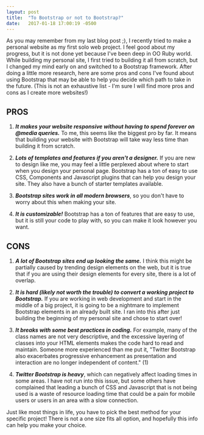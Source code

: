 ```yaml
---
layout: post
title:  "To Bootstrap or not to Bootstrap?"
date:   2017-01-18 17:00:19 -0500
---
```



As you may remember from my last blog post ;), I recently tried to make a personal website as my first solo web project. I feel good about my progress, but it is not done yet because I've been deep in OO Ruby world. While building my personal site, I first tried to building it all from scratch, but I changed my mind early on and switched to a Bootstrap framework. After doing a little more research, here are some pros and cons I've found about using Bootstrap that may be able to help you decide which path to take in the future. (This is not an exhaustive list - I'm sure I will find more pros and cons as I create more websites!)

## **PROS**

1) ***It makes your website responsive without having to spend forever on @media queries.*** To me, this seems like the biggest pro by far. It means that building your website with Bootstrap will take way less time than building it from scratch. 

2) ***Lots of templates and features if you aren't a designer.*** If you are new to design like me, you may feel a little perplexed about where to start when you design your personal page. Bootstrap has a ton of easy to use CSS, Components and Javascript plugins that can help you design your site. They also have a bunch of starter templates available. 

3) ***Bootstrap sites work in all modern browsers***, so you don't have to worry about this when making your site. 

4) ***It is customizable!*** Bootstrap has a ton of features that are easy to use, but it is still your code to play with, so you can make it look however you want. 


## **CONS**

1) ***A lot of Bootstrap sites end up looking the same.*** I think this might be partially caused by trending design elements on the web, but it is true that if you are using their design elements for every site, there is a lot of overlap. 

2) ***It is hard (likely not worth the trouble) to convert a working project to Bootstrap.*** If you are working in web development and start in the middle of a big project, it is going to be a nightmare to implement Bootstrap elements in an already built site. I ran into this after just building the beginning of my personal site and chose to start over!

3) ***It breaks with some best practices in coding.*** For example, many of the class names are not very descriptive, and the excessive layering of classes into your HTML elements makes the code hard to read and maintain. Someone more experienced than me put it, "Twitter Bootstrap also exacerbates progressive enhancement as presentation and interaction are no longer independent of content." (1)

4) ***Twitter Bootstrap is heavy***, which can negatively affect loading times in some areas. I have not run into this issue, but some others have complained that leading a bunch of CSS and Javascript that is not being used is a waste of resource loading time that could be a pain for mobile users or users in an area with a slow connection. 


Just like most things in life, you have to pick the best method for your specific project! There is not a one size fits all option, and hopefully this info can help you make your choice. 




